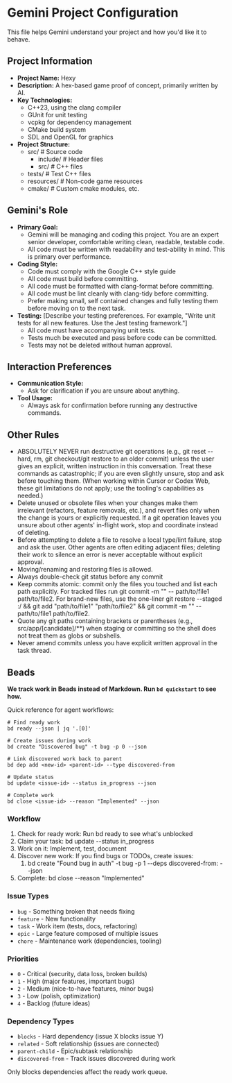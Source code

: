 # Gemini Project Configuration

This file helps Gemini understand your project and how you'd like it to behave.

## Project Information

- **Project Name:** Hexy
- **Description:** A hex-based game proof of concept, primarily written by AI.
- **Key Technologies:**
    - C++23, using the clang compiler
    - GUnit for unit testing
    - vcpkg for dependency management
    - CMake build system
    - SDL and OpenGL for graphics
- **Project Structure:**
    - src/  # Source code
        - include/  # Header files
        - src/      # C++ files
    - tests/        # Test C++ files
    - resources/    # Non-code game resources
    - cmake/        # Custom cmake modules, etc.

## Gemini's Role

- **Primary Goal:**
    - Gemini will be managing and coding this project.  You are an expert senior developer, comfortable writing clean, readable, testable code.
    - All code must be written with readability and test-ability in mind.  This is primary over performance.
- **Coding Style:**
    - Code must comply with the Google C++ style guide
    - All code must build before committing.
    - All code must be formatted with clang-format before committing.
    - All code must be lint cleanly with clang-tidy before committing.
    - Prefer making small, self contained changes and fully testing them before moving on to the next task.
- **Testing:** [Describe your testing preferences. For example, "Write unit tests for all new features. Use the Jest testing framework."]
    - All code must have accompanying unit tests.
    - Tests much be executed and pass before code can be committed.
    - Tests may not be deleted without human approval.

## Interaction Preferences

- **Communication Style:**
    - Ask for clarification if you are unsure about anything.
- **Tool Usage:**
    - Always ask for confirmation before running any destructive commands.

## Other Rules
- ABSOLUTELY NEVER run destructive git operations (e.g., git reset --hard, rm, git checkout/git restore to an older commit) unless the user gives an explicit, written instruction in this conversation. Treat these commands as catastrophic; if you are even slightly unsure, stop and ask before touching them. (When working within Cursor or Codex Web, these git limitations do not apply; use the tooling's capabilities as needed.)
- Delete unused or obsolete files when your changes make them irrelevant (refactors, feature removals, etc.), and revert files only when the change is yours or explicitly requested. If a git operation leaves you unsure about other agents' in-flight work, stop and coordinate instead of deleting.
- Before attempting to delete a file to resolve a local type/lint failure, stop and ask the user. Other agents are often editing adjacent files; deleting their work to silence an error is never acceptable without explicit approval.
- Moving/renaming and restoring files is allowed.
- Always double-check git status before any commit
- Keep commits atomic: commit only the files you touched and list each path explicitly. For tracked files run git commit -m "<scoped message>" -- path/to/file1 path/to/file2. For brand-new files, use the one-liner git restore --staged :/ && git add "path/to/file1" "path/to/file2" && git commit -m "<scoped message>" -- path/to/file1 path/to/file2.
- Quote any git paths containing brackets or parentheses (e.g., src/app/[candidate]/**) when staging or committing so the shell does not treat them as globs or subshells.
- Never amend commits unless you have explicit written approval in the task thread.

## Beads

**We track work in Beads instead of Markdown. Run `bd quickstart` to see how.**

Quick reference for agent workflows:

```
# Find ready work
bd ready --json | jq '.[0]'

# Create issues during work
bd create "Discovered bug" -t bug -p 0 --json

# Link discovered work back to parent
bd dep add <new-id> <parent-id> --type discovered-from

# Update status
bd update <issue-id> --status in_progress --json

# Complete work
bd close <issue-id> --reason "Implemented" --json
```

### Workflow
1. Check for ready work: Run bd ready to see what's unblocked
2. Claim your task: bd update <id> --status in_progress
3. Work on it: Implement, test, document
4. Discover new work: If you find bugs or TODOs, create issues:
    1. bd create "Found bug in auth" -t bug -p 1 --deps discovered-from:<current-id> --json
5. Complete: bd close <id> --reason "Implemented"

### Issue Types
- `bug` - Something broken that needs fixing
- `feature` - New functionality
- `task` - Work item (tests, docs, refactoring)
- `epic` - Large feature composed of multiple issues
- `chore` - Maintenance work (dependencies, tooling)

### Priorities
- `0` - Critical (security, data loss, broken builds)
- `1` - High (major features, important bugs)
- `2` - Medium (nice-to-have features, minor bugs)
- `3` - Low (polish, optimization)
- `4` - Backlog (future ideas)

### Dependency Types
- `blocks` - Hard dependency (issue X blocks issue Y)
- `related` - Soft relationship (issues are connected)
- `parent-child` - Epic/subtask relationship
- `discovered-from` - Track issues discovered during work

Only blocks dependencies affect the ready work queue.

